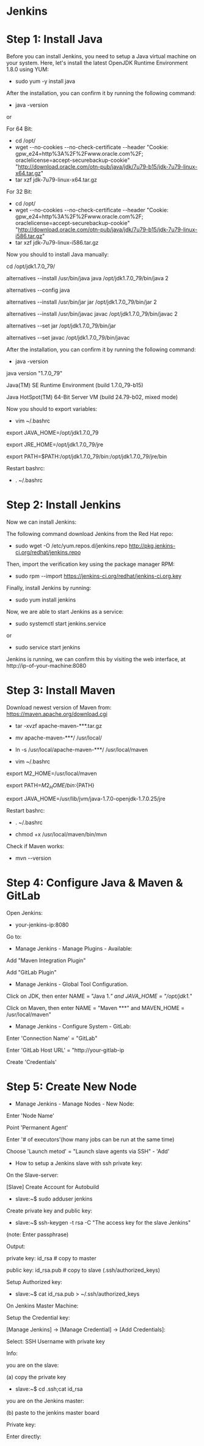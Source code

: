 # Jenkins

# Step 1: Install Java

Before you can install Jenkins, you need to setup a Java virtual machine on your system. Here, let's install the latest OpenJDK Runtime Environment 1.8.0 using YUM:

- sudo yum -y install java

After the installation, you can confirm it by running the following command:

- java -version

or

For 64 Bit:
- cd /opt/ 
- wget --no-cookies --no-check-certificate --header "Cookie: gpw_e24=http%3A%2F%2Fwww.oracle.com%2F; oraclelicense=accept-securebackup-cookie" "http://download.oracle.com/otn-pub/java/jdk/7u79-b15/jdk-7u79-linux-x64.tar.gz"
- tar xzf jdk-7u79-linux-x64.tar.gz

For 32 Bit:
- cd /opt/
- wget --no-cookies --no-check-certificate --header "Cookie: gpw_e24=http%3A%2F%2Fwww.oracle.com%2F; oraclelicense=accept-securebackup-cookie" "http://download.oracle.com/otn-pub/java/jdk/7u79-b15/jdk-7u79-linux-i586.tar.gz"
- tar xzf jdk-7u79-linux-i586.tar.gz

Now you should to install Java manually:

cd /opt/jdk1.7.0_79/

alternatives --install /usr/bin/java java /opt/jdk1.7.0_79/bin/java 2

alternatives --config java

alternatives --install /usr/bin/jar jar /opt/jdk1.7.0_79/bin/jar 2

alternatives --install /usr/bin/javac javac /opt/jdk1.7.0_79/bin/javac 2

alternatives --set jar /opt/jdk1.7.0_79/bin/jar

alternatives --set javac /opt/jdk1.7.0_79/bin/javac

After the installation, you can confirm it by running the following command:

- java -version

java version "1.7.0_79"

Java(TM) SE Runtime Environment (build 1.7.0_79-b15)

Java HotSpot(TM) 64-Bit Server VM (build 24.79-b02, mixed mode)

Now you should to export variables:

- vim ~/.bashrc

export JAVA_HOME=/opt/jdk1.7.0_79

export JRE_HOME=/opt/jdk1.7.0_79/jre

export PATH=$PATH:/opt/jdk1.7.0_79/bin:/opt/jdk1.7.0_79/jre/bin

Restart bashrc:

 - . ~/.bashrc

# Step 2: Install Jenkins

Now we can install Jenkins:

The following command download Jenkins from the Red Hat repo:

- sudo wget -O /etc/yum.repos.d/jenkins.repo http://pkg.jenkins-ci.org/redhat/jenkins.repo

Then, import the verification key using the package manager RPM:

- sudo rpm --import https://jenkins-ci.org/redhat/jenkins-ci.org.key

Finally, install Jenkins by running:

- sudo yum install jenkins

Now, we are able to start Jenkins as a service:

- sudo systemctl start jenkins.service
  
or

- sudo service start jenkins

Jenkins is running, we can confirm this by visiting the web interface, at http://ip-of-your-machine:8080



# Step 3: Install Maven

Download newest version of Maven from: https://maven.apache.org/download.cgi

 - tar -xvzf apache-maven-***.tar.gz

 - mv apache-maven-***/ /usr/local/

 - ln -s /usr/local/apache-maven-***/ /usr/local/maven

 - vim ~/.bashrc

export M2_HOME=/usr/local/maven

export PATH=${M2_HOME}/bin:${PATH}

export JAVA_HOME=/usr/lib/jvm/java-1.7.0-openjdk-1.7.0.25/jre

Restart bashrc:

 - . ~/.bashrc

 - chmod +x /usr/local/maven/bin/mvn

Check if Maven works:

 - mvn --version


# Step 4: Configure Java & Maven & GitLab

Open Jenkins:

 - your-jenkins-ip:8080

Go to:

-  Manage Jenkins - Manage Plugins - Available:

Add "Maven Integration Plugin"

Add "GitLab Plugin"

-  Manage Jenkins - Global Tool Configuration. 

Click on JDK, then enter NAME = "Java 1.*" and JAVA_HOME = "/opt/jdk1.*"

Click on Maven, then enter NAME = "Maven ***" and MAVEN_HOME = /usr/local/maven"

-  Manage Jenkins - Configure System - GitLab:

Enter 'Connection Name' = "GitLab"

Enter 'GitLab Host URL' = "http://your-gitlab-ip

Create 'Credentials'

# Step 5: Create New Node

- Manage Jenkins - Manage Nodes - New Node:

Enter 'Node Name'

Point 'Permanent Agent'

Enter '# of executors'(how many jobs can be run at the same time)

Choose 'Launch metod' = "Launch slave agents via SSH" - 'Add'
	

- How to setup a Jenkins slave with ssh private key:

On the Slave-server:

[Slave] Create Account for Autobuild

- slave:~$ sudo adduser jenkins

Create private key and public key:

- slave:~$ ssh-keygen -t rsa -C "The access key for the slave Jenkins"

(note: Enter passphrase)

Output:

private key: id_rsa         # copy to master 

public key: id_rsa.pub    # copy to slave (.ssh/authorized_keys)

Setup Authorized key:

- slave:~$ cat id_rsa.pub > ~/.ssh/authorized_keys

On Jenkins Master Machine:

Setup the Credential key:

[Manage Jenkins] -> [Manage Credential] -> [Add Credentials]: 

Select: SSH Username with private key
	
Info:

you are on the slave:

(a) copy the private key

- slave:~$ cd .ssh;cat id_rsa    

you are on the Jenkins master:

(b) paste to the jenkins master board

 Private key:
 
 Enter directly: <private key ascii>


